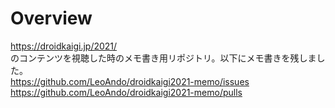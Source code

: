# Overview

https://droidkaigi.jp/2021/<br>
のコンテンツを視聴した時のメモ書き用リポジトリ。以下にメモ書きを残しました。<br>
https://github.com/LeoAndo/droidkaigi2021-memo/issues<br>
https://github.com/LeoAndo/droidkaigi2021-memo/pulls<br>


